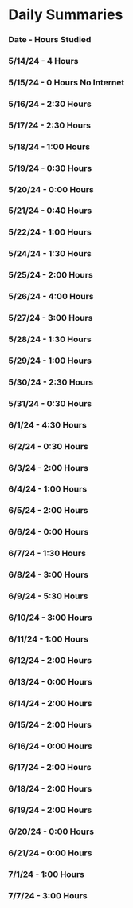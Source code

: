 # Daily Summaries
### Date - Hours Studied

### 5/14/24 - 4 Hours
### 5/15/24 - 0 Hours No Internet
### 5/16/24 - 2:30 Hours
### 5/17/24 - 2:30 Hours
### 5/18/24 - 1:00 Hours
### 5/19/24 - 0:30 Hours
### 5/20/24 - 0:00 Hours
### 5/21/24 - 0:40 Hours
### 5/22/24 - 1:00 Hours
### 5/24/24 - 1:30 Hours
### 5/25/24 - 2:00 Hours
### 5/26/24 - 4:00 Hours
### 5/27/24 - 3:00 Hours
### 5/28/24 - 1:30 Hours
### 5/29/24 - 1:00 Hours
### 5/30/24 - 2:30 Hours
### 5/31/24 - 0:30 Hours
### 6/1/24 - 4:30 Hours
### 6/2/24 - 0:30 Hours
### 6/3/24 - 2:00 Hours
### 6/4/24 - 1:00 Hours
### 6/5/24 - 2:00 Hours
### 6/6/24 - 0:00 Hours
### 6/7/24 - 1:30 Hours
### 6/8/24 - 3:00 Hours
### 6/9/24 - 5:30 Hours
### 6/10/24 - 3:00 Hours
### 6/11/24 - 1:00 Hours
### 6/12/24 - 2:00 Hours
### 6/13/24 - 0:00 Hours
### 6/14/24 - 2:00 Hours
### 6/15/24 - 2:00 Hours
### 6/16/24 - 0:00 Hours
### 6/17/24 - 2:00 Hours
### 6/18/24 - 2:00 Hours
### 6/19/24 - 2:00 Hours
### 6/20/24 - 0:00 Hours
### 6/21/24 - 0:00 Hours
### 7/1/24 - 1:00 Hours
### 7/7/24 - 3:00 Hours